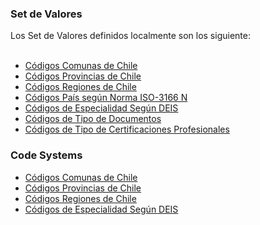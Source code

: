 ### Set de Valores

Los Set de Valores definidos localmente son los siguiente:
<br>
<br>

* [Códigos Comunas de Chile](ValueSet-VSCodigosComunaCL.html)
* [Códigos Provincias de Chile](ValueSet-VSCodigosProvinciasCL.html)
* [Códigos Regiones de Chile](ValueSet-VSCodigosRegionesCL.html)
* [Códigos País según Norma ISO-3166 N](ValueSet-CodPais.html)
* [Códigos de Especialidad Según DEIS](ValueSet-VSEspecialidadesDeisCL.html)
* [Códigos de Tipo de Documentos](http://terminology.hl7.org/ValueSet/v2-0203)
* [Códigos de Tipo de Certificaciones Profesionales](ValueSet-COD-Cert-RNPI.html)

### Code Systems

* [Códigos Comunas de Chile](CodeSystem-CSCodComunasCL.html)
* [Códigos Provincias de Chile](CodeSystem-CSCodProvinciasCL.html)
* [Códigos Regiones de Chile](CodeSystem-CSCodRegionCL.html)
* [Códigos de Especialidad Según DEIS](CodeSystem-CSEspecialidadesDeisCL.html)


